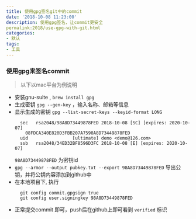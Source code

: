```yaml
---
title: 使用gpg签名git中的commit
date: '2018-10-08 11:23:00'
description: 使用gpg签名，让commit更安全
permalink:2018/use-gpg-with-git.html
categories:
- 默认
tags:
- 工具
---
```


### 使用gpg来签名commit
> 以下以mac平台为例说明

* 安装gnu-suite , ```brew install gpg```
* 生成密钥 ```gpg --gen-key``` ，输入名称、邮箱等信息
* 显示生成的密钥 ```gpg --list-secret-keys --keyid-format LONG```
  ```
    sec   rsa2048/98A8D73449878FED 2018-10-08 [SC] [expires: 2020-10-07]
      08FDCA340E820D3FBB207A7598A8D73449878FED
    uid                 [ultimate] demo <demo@126.com>
    ssb   rsa2048/34ED32BF8596D3FC 2018-10-08 [E] [expires: 2020-10-07]
  ```
  ```98A8D73449878FED``` 为密钥id
* ```gpg --armor --output pubkey.txt --export 98A8D73449878FED``` 导出公钥，并将公钥内容添加到github中
* 在本地项目下, 执行 
  ```
    git config commit.gpgsign true
    git config user.signingkey 98A8D73449878FED
  ```
* 正常提交commit 即可，push后在github上即可看到 ```verified``` 标识



